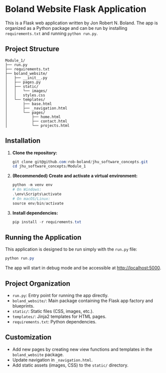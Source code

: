 # Boland Website Flask Application

This is a Flask web application written by Jon Robert N. Boland. The app is organized as a Python package and can be run by installing `requirements.txt` and running `python run.py`.

## Project Structure

```
Module_1/
├── run.py
├── requirements.txt
├── boland_website/
│   ├── __init__.py
│   ├── pages.py
│   ├── static/
│   │   └── images/
│   │   styles.css
│   └── templates/
│       ├── base.html
│       ├── _navigation.html
│       └── pages/
│           ├── home.html
│           ├── contact.html
│           └── projects.html
```

## Installation

1. **Clone the repository:**
   ```powershell
   git clone git@github.com:rob-boland/jhu_software_concepts.git
   cd jhu_software_concepts/Module_1
   ```

2. **(Recommended) Create and activate a virtual environment:**
   ```powershell
   python -m venv env
   # On Windows:
   .\env\Scripts\activate
   # On macOS/Linux:
   source env/bin/activate
   ```

3. **Install dependencies:**
   ```powershell
   pip install -r requirements.txt
   ```

## Running the Application

This application is designed to be run simply with the `run.py` file:

```powershell
python run.py
```

The app will start in debug mode and be accessible at [http://localhost:5000](http://localhost:5000).

## Project Organization

- `run.py`: Entry point for running the app directly.
- `boland_website/`: Main package containing the Flask app factory and blueprints.
- `static/`: Static files (CSS, images, etc.).
- `templates/`: Jinja2 templates for HTML pages.
- `requirements.txt`: Python dependencies.

## Customization

- Add new pages by creating new view functions and templates in the `boland_website` package.
- Update navigation in `_navigation.html`.
- Add static assets (images, CSS) to the `static/` directory.